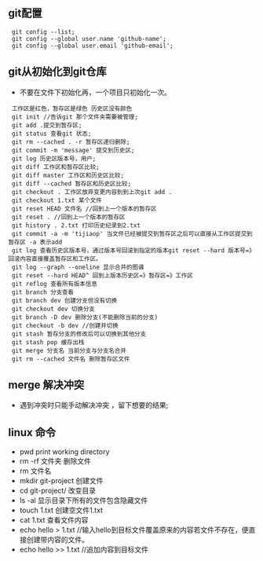 ## git配置
```
 git config --list;
 git config --global user.name 'github-name';
 git config --global user.email 'github-email';
```
## git从初始化到git仓库
- 不要在文件下初始化再，一个项目只初始化一次。
```
 工作区是红色，暂存区是绿色 历史区没有颜色
 git init //告诉git 那个文件夹需要被管理;
 git add .提交到暂存区;
 git status 查看git 状态;
 git rm --cached . -r 暂存区递归删除;
 git commit -m 'message' 提交到历史区;
 git log 历史区版本号，用户;
 git diff 工作区和暂存区比较;
 git diff master 工作区和历史区比较;
 git diff --cached 暂存区和历史区比较;
 git checkout . 工作区放弃变更内容到到上次git add .
 git checkout 1.txt 某个文件
 git reset HEAD 文件名 //回到上一个版本的暂存区
 git reset . //回到上一个版本的暂存区
 git history . 2.txt 打印历史纪录到2.txt
 git commit -a -m 'tijiaop' 当文件已经被提交到暂存区之后可以直接从工作区提交到暂存区 -a 表示add
 git log 查看历史区版本号，通过版本号回滚到指定的版本git reset --hard 版本号=》回滚内容直接覆盖暂存区和工作区。
 git log --graph --oneline 显示合并的图谱
 git reset --hard HEAD^ 回到上版本历史区=》暂存区=》工作区
 git reflog 查看所有版本信息
 git branch 分支查看
 git branch dev 创建分支但没有切换
 git checkout dev 切换分支
 git branch -D dev 删除分支(不能删除当前的分支)
 git checkout -b dev //创建并切换
 git stash 暂存分支的修改后可以切换到其他分支 
 git stash pop 缓存出栈
 git merge 分支名 当前分支与分支名合并
 git rm --cached 文件名 删除暂存区文件
```
## merge 解决冲突
- 遇到冲突时只能手动解决冲突 ，留下想要的结果;


## linux 命令
- pwd print working directory
- rm -rf 文件夹 删除文件
- rm 文件名
- mkdir git-project 创建文件
- cd git-project/ 改变目录
- ls -al 显示目录下所有的文件包含隐藏文件
- touch 1.txt 创建空文件1.txt
- cat 1.txt 查看文件内容
- echo hello > 1.txt //输入hello到目标文件覆盖原来的内容若文件不存在，便直接创建带内容的文件。
- echo hello >> 1.txt //追加内容到目标文件





